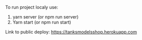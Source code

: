 To run project localy use:
1. yarn server (or npm run server)
2. Yarn start (or npm run start)

Link to public deploy:
https://tanksmodelsshop.herokuapp.com

